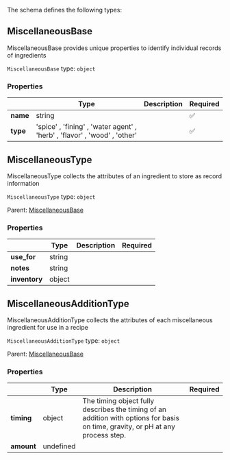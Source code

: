 The schema defines the following types:

## MiscellaneousBase

MiscellaneousBase provides unique properties to identify individual records of ingredients

`MiscellaneousBase` type: `object`

### Properties

|          | Type                                                                      | Description | Required           |
| -------- | ------------------------------------------------------------------------- | ----------- | ------------------ |
| **name** | string                                                                    |             | :white_check_mark: |
| **type** | 'spice' , 'fining' , 'water agent' , 'herb' , 'flavor' , 'wood' , 'other' |             | :white_check_mark: |

## MiscellaneousType

MiscellaneousType collects the attributes of an ingredient to store as record information

`MiscellaneousType` type: `object`

Parent: [MiscellaneousBase](#miscellaneousbase)

### Properties

|               | Type   | Description | Required |
| ------------- | ------ | ----------- | -------- |
| **use_for**   | string |             |          |
| **notes**     | string |             |          |
| **inventory** | object |             |          |

## MiscellaneousAdditionType

MiscellaneousAdditionType collects the attributes of each miscellaneous ingredient for use in a recipe

`MiscellaneousAdditionType` type: `object`

Parent: [MiscellaneousBase](#miscellaneousbase)

### Properties

|            | Type      | Description                                                                                                                     | Required |
| ---------- | --------- | ------------------------------------------------------------------------------------------------------------------------------- | -------- |
| **timing** | object    | The timing object fully describes the timing of an addition with options for basis on time, gravity, or pH at any process step. |          |
| **amount** | undefined |                                                                                                                                 |          |
